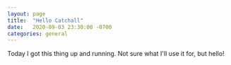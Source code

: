 ```yaml
---
layout: page
title:  "Hello Catchall"
date:   2020-09-03 23:30:00 -0700
categories: general
---
```


Today I got this thing up and running. Not sure what I'll use it for, but hello!
